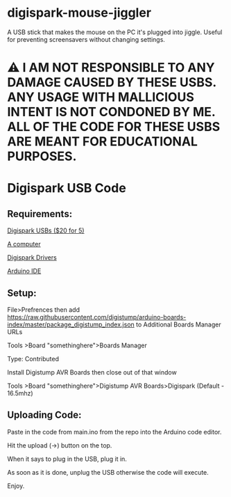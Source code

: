 # digispark-mouse-jiggler
A USB stick that makes the mouse on the PC it's plugged into jiggle. Useful for preventing screensavers without changing settings.

# **⚠️ I AM NOT RESPONSIBLE TO ANY DAMAGE CAUSED BY THESE USBS. ANY USAGE WITH MALLICIOUS INTENT IS NOT CONDONED BY ME. ALL OF THE CODE FOR THESE USBS ARE MEANT FOR EDUCATIONAL PURPOSES.**
# Digispark USB Code
## Requirements:
[Digispark USBs ($20 for 5)](https://www.amazon.com/AiTrip-Digispark-Kickstarter-Attiny85-Development/dp/B0836WXQQR)

[A computer](https://i.ebayimg.com/images/g/kpIAAOSwhrRfxT2F/s-l300.jpg)

[Digispark Drivers](https://github.com/digistump/DigistumpArduino/releases)

[Arduino IDE](https://www.arduino.cc/en/software)

## Setup:
File>Prefrences then add https://raw.githubusercontent.com/digistump/arduino-boards-index/master/package_digistump_index.json to Additional Boards Manager URLs

Tools >Board "somethinghere">Boards Manager

Type: Contributed

Install Digistump AVR Boards then close out of that window

Tools >Board "somethinghere">Digistump AVR Boards>Digispark (Default - 16.5mhz)

## Uploading Code:
Paste in the code from main.ino from the repo into the Arduino code editor.

Hit the upload (->) button on the top.

When it says to plug in the USB, plug it in.

As soon as it is done, unplug the USB otherwise the code will execute.

Enjoy.
